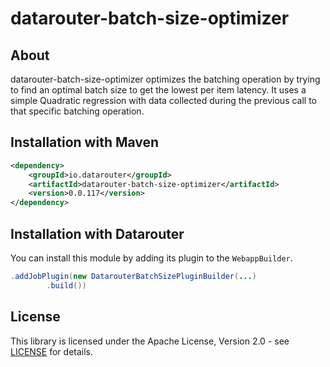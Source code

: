 # datarouter-batch-size-optimizer

## About
datarouter-batch-size-optimizer optimizes the batching operation by trying to find an optimal batch size to get the
 lowest per item latency. It uses a simple Quadratic regression with data collected during the previous call to
 that specific batching operation.

## Installation with Maven

```xml
<dependency>
	<groupId>io.datarouter</groupId>
	<artifactId>datarouter-batch-size-optimizer</artifactId>
	<version>0.0.117</version>
</dependency>
```

## Installation with Datarouter

You can install this module by adding its plugin to the `WebappBuilder`.

```java
.addJobPlugin(new DatarouterBatchSizePluginBuilder(...)
		.build())
```

## License

This library is licensed under the Apache License, Version 2.0 - see [LICENSE](../LICENSE) for details.
